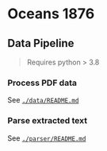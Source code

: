 # Oceans 1876

## Data Pipeline

> Requires python > 3.8

### Process PDF data

See [`./data/README.md`](./data/README.md)

### Parse extracted text

See [`./parser/README.md`](./parser/README.md)

